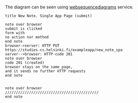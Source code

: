 The diagram can be seen using [websequencediagrams](https://www.websequencediagrams.com/) service.

```
title New Note. Single App Page (submit)

note over browser
submit is clicked
form with 
no action nor method
end note
browser->server: HTTP PUT https://studies.cs.helsinki.fi/exampleapp/new_note_spa
server-->browser: HTTP-code 201
note over browser
code 201 (created)
browser stays on the same page, 
and it sends no further HTTP requests
end note


note over browser
///////////////////////////////////////////
end note
```
